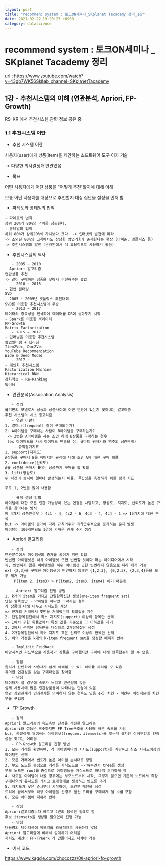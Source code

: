 ```yaml
---
layout: post
title: "recommend system : 토크ON세미나_SKplanet Tacademy 정리_1강"
date: 2021-02-22 19:20:23 +0900
category: datascience
---
```

# recommend system : 토크ON세미나 _ SKplanet Tacademy 정리
url : https://www.youtube.com/watch?v=43gb7WK56Sk&ab_channel=SKplanetTacademy

## 1강 - 추천시스템의 이해 (연관분석, Apriori, FP-Growth)
RS-KR 에서 추천시스템 관련 정보 공유 중

### 1.1 추천시스템 이란

- 추천 시스템 이란 

사용자(user)에게 상품(item)을 제안하는 소프트웨어 도구 이자 기술

-> 다양한 의사결정과 연관있음

- 목표

어떤 사용자에게 어떤 삼풍을 "어떻게 추천"할지에 대해 이해



보통 어떤 사용자를 대상으로 추천할지 대상 집단을 설정을 먼저 함.

- 파레토와 롱테일의 법칙

```
- 파레토의 법칙
상위 20%가 80%의 가치를 창출한다.
- 롱테일의 법칙
하위 80%가 상위20%의 가치보다 크다. -> 인터넷의 발전에 따라
-> 소외된 80%의 고객에서도 상당한 영업기회가 존재한다는 현상 (아마존, 넷플릭스 등) 
-> 추천시스템의 발전 (온라인에서 더 효율적으로 사용하기 좋음)  
```

- 추천시스템의 역사

```
   - 2005 ~ 2010
- Apriori 알고리즘
연관상품 추천
-> 같이 구매하는 상품을 찾아서 추천해주는 방법
   - 2010 ~ 2015
- 협업 필터링
SVD
- 2005 ~ 2009년 넷플릭스 추천대회
SVD를 이용한 추천시스템이 우승
   - 2013 ~ 2017
데이터의 중요성을 인식하여 데이터를 DB에 쌓아두기 시작
- Spark를 이용한 빅데이터
FP-Growth
Matrix Factorization
   - 2015 ~ 2017
- 딥러닝을 이용한 추천시스템
협업필터링 + 딥러닝
Item2Vec, Doc2Vec
YouTube Recommendation
Wide & Deeo Model
   - 2017 ~ 
- 개인화 추천시스템
Factorization Machine
Hierarcical RNN
강화학습 + Re-Ranking
딥러닝
```

- 연관분석(Association Analysis)

```
   - 정의
룰기반의 모델로서 상품과 상품사이에 어떤 연관이 있는지 찾아내는 알고리즘
추천 시스템의 시초 알고리즘
   - 연관 이란?
1. 얼마나(frequent) 같이 구매되는가?
2. A아이템을 구매하는 사람이 B아이템을 구매하는가?
 -> 2번은 A아이템을 사는 조건 하에 B상품을 구매하는 경우 
 (ex 아이패드를 사서 아이패드 팬슬을 삼, 월마트 귀저기와 맥주의 상관관계)
    - 규칙평가지표
1. support(지지도)
A상품을 구매시 B를 이어지는 규칙에 대해 조건 A에 대한 구매 확률
2. confidence(신뢰도)
A를 상품을 구매시 B라는 상품까지 구매를 할 확률
3. lift(향상도)
두 사건이 동시에 얼마나 발생하는지 비율, 독립성을 측정하기 위한 평가 지표

주로 1, 2번을 많이 사용함

   - 규칙 생성 방법
아이템에 대한 모든 연관 가능성이 있는 연결을 나열하고, 향상도, 지지도, 신뢰도가 높은 규칙을 찾아내는 방식
예 4가지 상품인경우 ) 4c1 - 4, 4c2 - 6, 4c3 - 4, 4c4 - 1 => 15가지에 대한 분석
but -> 아이템의 증가에 따라 규칙의수가 기하급수적으로 증가하는 문제 발생
아이탬이 100개만되도 1경에 가까운 관계 수가 생김
```

- Apriori 알고리즘

```
   - 정의
연관분석에서 아이템셋의 증가를 줄이기 위한 방법
빈번한 아이템셋은 하위 아이템셋 또한 빈번할 것이다 라는 아이디어에서 시작
즉, 빈번하지 않은 아이템셋은 하위 아이템셋 또한 빈번하지 않음으로 미리 제거 가능 
ex) {2,3}을 구매한 아이템셋이 빈번하지 않으면 {1,2,3}, {0,2,3}, {2,3,4}등을 모두 제거 가능 
    P(item 2, item3) > P(item2, item3, item4) 이기 때문에 

   - Apriori 알고리즘 진행 방법
1. k개의 item을 가지고 단일항목집단 생성(one-item frequent set)
단일 항목집단 - 아이템을 하나만 구매하는 경우 
각 상품에 대해 나누고 지지도를 계산 
=> 전체의 거래에서 몇번을 거래했는지 확률값을 계산
2. 단일항목집단에서 최소 지지도(support) 이상의 항목만 선택
=> 1에서 구한 확률값에서 특정 값을 기준으로 그 이하값을 제거 
3. 2에서 선택된 항목만을 대상으로 2개항목집단 생성
4. 2개항목집단에서 최소 지지도 혹은 신뢰도 이상의 한목만 선택
5. 위의 가정을 k개의 k-item frequent set을 생성할 때까지 반복

   - Implicit Feedback
비암시적인 피드백으로 사용자가 상품을 구매했지만 구매에 대해 만족했는지 알 수 없음.

   - 장점
원리가 간단하여 사용자가 쉽게 이해할 수 있고 의미를 파악할 수 있음
유의한 연관성을 갖는 구매패턴을 찾아줌
   - 단점
데이터가 클 경우에 속도가 느리고 연산량이 많음
실제 사용시에 많은 연관상품들이 나타나는 단점이 있음
연관 상관관계가 인과관계를 의미하지 않는 경우도 있음 ex) 치킨 - 치킨무 치킨때문에 치킨무를 구입함
```

- FP-Growth

```
   - 정의
Apriori 알고리즘의 속도측면 단점을 개선한 알고리즘
Apriori와 성능은 비슷하지만 FP Tree구조를 사용해 빠른 속도를 가짐
but, 동일하게 발생하는 아이템셋(frequent itemsets)을 찾는데 좋지만 아이템간의 연광성을 찾기는 어려움
   - FP-Growth 알고리즘 진행 방법
1. 모든 거래를 확인하여, 각 아이템마다의 지지도(support)를 계싼하고 최소 지지도이상의 아이템만 선택
2. 모든 거래에서 빈도가 높은 아이템 순서대로 정렬
3. 부모 노드를 중심으로 거래를 자식노드로 추가해주면서 tree를 생성
부모 노드인 root를 중심으로 아이템들을 자식노드로 하나씩 추가하게 됨
4. 새로운 아이템이 나올 경우에는 부모노드부터 시작, 그렇지 않으면 기존의 노드에서 확장
구매내역의 유사도를 가지고 트래형태로 생성하고 빈도를 추가
5. 지지도가 낮은 순서부터 시작하여, 조건부 패턴을 생성
트리에 끝에서부터 해당 아이템을 산경우 앞선 트리를 구매하게 될 수를 구함
6. 모든 아이템에 대해서 반복

   - 장점
Apriori알고리즘보다 빠르고 2번의 탐색만 필요로 함
후보 itemsets을 생성할 필요없이 진행 가능
   - 단점
대용량의 데이터셋에 메모리를 효율적으로 사용하지 않음
Apriori 알고리즘에 비해서 설계하기 어려움
지지도 계산이 FP-Treerk 가 만들어지고 나서야 가능
```

- 예시 코드

https://www.kaggle.com/chocozzz/00-apriori-fp-growth





